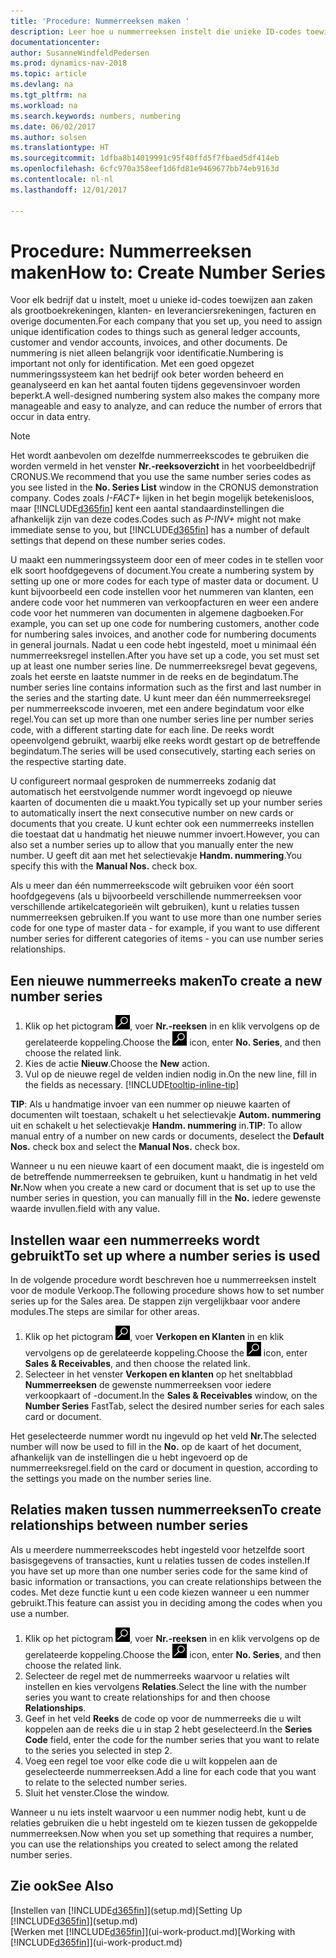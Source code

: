 ```yaml
---
title: 'Procedure: Nummerreeksen maken '
description: Leer hoe u nummerreeksen instelt die unieke ID-codes toewijzen aan rekeningen en documenten in Dynamics NAV.
documentationcenter: 
author: SusanneWindfeldPedersen
ms.prod: dynamics-nav-2018
ms.topic: article
ms.devlang: na
ms.tgt_pltfrm: na
ms.workload: na
ms.search.keywords: numbers, numbering
ms.date: 06/02/2017
ms.author: solsen
ms.translationtype: HT
ms.sourcegitcommit: 1dfba8b14019991c95f40ffd5f7fbaed5df414eb
ms.openlocfilehash: 6cfc970a358eef1d6fd81e9469677bb74eb9163d
ms.contentlocale: nl-nl
ms.lasthandoff: 12/01/2017

---
```

# <a name="how-to-create-number-series"></a><span data-ttu-id="592df-103">Procedure: Nummerreeksen maken</span><span class="sxs-lookup"><span data-stu-id="592df-103">How to: Create Number Series</span></span>
<span data-ttu-id="592df-104">Voor elk bedrijf dat u instelt, moet u unieke id-codes toewijzen aan zaken als grootboekrekeningen, klanten- en leveranciersrekeningen, facturen en overige documenten.</span><span class="sxs-lookup"><span data-stu-id="592df-104">For each company that you set up, you need to assign unique identification codes to things such as general ledger accounts, customer and vendor accounts, invoices, and other documents.</span></span> <span data-ttu-id="592df-105">De nummering is niet alleen belangrijk voor identificatie.</span><span class="sxs-lookup"><span data-stu-id="592df-105">Numbering is important not only for identification.</span></span> <span data-ttu-id="592df-106">Met een goed opgezet nummeringssysteem kan het bedrijf ook beter worden beheerd en geanalyseerd en kan het aantal fouten tijdens gegevensinvoer worden beperkt.</span><span class="sxs-lookup"><span data-stu-id="592df-106">A well-designed numbering system also makes the company more manageable and easy to analyze, and can reduce the number of errors that occur in data entry.</span></span>

> [!NOTE]  
>   <span data-ttu-id="592df-107">Het wordt aanbevolen om dezelfde nummerreekscodes te gebruiken die worden vermeld in het venster **Nr.-reeksoverzicht** in het voorbeeldbedrijf CRONUS.</span><span class="sxs-lookup"><span data-stu-id="592df-107">We recommend that you use the same number series codes as you see listed in the **No. Series List** window in the CRONUS demonstration company.</span></span> <span data-ttu-id="592df-108">Codes zoals *I-FACT+* lijken in het begin mogelijk betekenisloos, maar [!INCLUDE[d365fin](includes/d365fin_md.md)] kent een aantal standaardinstellingen die afhankelijk zijn van deze codes.</span><span class="sxs-lookup"><span data-stu-id="592df-108">Codes such as *P-INV+* might not make immediate sense to you, but [!INCLUDE[d365fin](includes/d365fin_md.md)] has a number of default settings that depend on these number series codes.</span></span>

<span data-ttu-id="592df-109">U maakt een nummeringssysteem door een of meer codes in te stellen voor elk soort hoofdgegevens of document.</span><span class="sxs-lookup"><span data-stu-id="592df-109">You create a numbering system by setting up one or more codes for each type of master data or document.</span></span> <span data-ttu-id="592df-110">U kunt bijvoorbeeld een code instellen voor het nummeren van klanten, een andere code voor het nummeren van verkoopfacturen en weer een andere code voor het nummeren van documenten in algemene dagboeken.</span><span class="sxs-lookup"><span data-stu-id="592df-110">For example, you can set up one code for numbering customers, another code for numbering sales invoices, and another code for numbering documents in general journals.</span></span> <span data-ttu-id="592df-111">Nadat u een code hebt ingesteld, moet u minimaal één nummerreeksregel instellen.</span><span class="sxs-lookup"><span data-stu-id="592df-111">After you have set up a code, you set must set up at least one number series line.</span></span> <span data-ttu-id="592df-112">De nummerreeksregel bevat gegevens, zoals het eerste en laatste nummer in de reeks en de begindatum.</span><span class="sxs-lookup"><span data-stu-id="592df-112">The number series line contains information such as the first and last number in the series and the starting date.</span></span> <span data-ttu-id="592df-113">U kunt meer dan één nummerreeksregel per nummerreekscode invoeren, met een andere begindatum voor elke regel.</span><span class="sxs-lookup"><span data-stu-id="592df-113">You can set up more than one number series line per number series code, with a different starting date for each line.</span></span> <span data-ttu-id="592df-114">De reeks wordt opeenvolgend gebruikt, waarbij elke reeks wordt gestart op de betreffende begindatum.</span><span class="sxs-lookup"><span data-stu-id="592df-114">The series will be used consecutively, starting each series on the respective starting date.</span></span>

<span data-ttu-id="592df-115">U configureert normaal gesproken de nummerreeks zodanig dat automatisch het eerstvolgende nummer wordt ingevoegd op nieuwe kaarten of documenten die u maakt.</span><span class="sxs-lookup"><span data-stu-id="592df-115">You typically set up your number series to automatically insert the next consecutive number on new cards or documents that you create.</span></span> <span data-ttu-id="592df-116">U kunt echter ook een nummerreeks instellen die toestaat dat u handmatig het nieuwe nummer invoert.</span><span class="sxs-lookup"><span data-stu-id="592df-116">However, you can also set a number series up to allow that you manually enter the new number.</span></span> <span data-ttu-id="592df-117">U geeft dit aan met het selectievakje **Handm. nummering**.</span><span class="sxs-lookup"><span data-stu-id="592df-117">You specify this with the **Manual Nos.** check box.</span></span>

<span data-ttu-id="592df-118">Als u meer dan één nummerreekscode wilt gebruiken voor één soort hoofdgegevens (als u bijvoorbeeld verschillende nummerreeksen voor verschillende artikelcategorieën wilt gebruiken), kunt u relaties tussen nummerreeksen gebruiken.</span><span class="sxs-lookup"><span data-stu-id="592df-118">If you want to use more than one number series code for one type of master data - for example, if you want to use different number series for different categories of items - you can use number series relationships.</span></span>

## <a name="to-create-a-new-number-series"></a><span data-ttu-id="592df-119">Een nieuwe nummerreeks maken</span><span class="sxs-lookup"><span data-stu-id="592df-119">To create a new number series</span></span>
1. <span data-ttu-id="592df-120">Klik op het pictogram ![Zoeken naar pagina of rapport](media/ui-search/search_small.png "pictogram Zoeken naar pagina of rapport"), voer **Nr.-reeksen** in en klik vervolgens op de gerelateerde koppeling.</span><span class="sxs-lookup"><span data-stu-id="592df-120">Choose the ![Search for Page or Report](media/ui-search/search_small.png "Search for Page or Report icon") icon, enter **No. Series**, and then choose the related link.</span></span>
2. <span data-ttu-id="592df-121">Kies de actie **Nieuw**.</span><span class="sxs-lookup"><span data-stu-id="592df-121">Choose the **New** action.</span></span>
3. <span data-ttu-id="592df-122">Vul op de nieuwe regel de velden indien nodig in.</span><span class="sxs-lookup"><span data-stu-id="592df-122">On the new line, fill in the fields as necessary.</span></span> [!INCLUDE[tooltip-inline-tip](includes/tooltip-inline-tip_md.md)]

<span data-ttu-id="592df-123">**TIP**: Als u handmatige invoer van een nummer op nieuwe kaarten of documenten wilt toestaan, schakelt u het selectievakje **Autom. nummering** uit en schakelt u het selectievakje **Handm. nummering** in.</span><span class="sxs-lookup"><span data-stu-id="592df-123">**TIP**: To allow manual entry of a number on new cards or documents, deselect the **Default Nos.** check box and select the **Manual Nos.** check box.</span></span>

<span data-ttu-id="592df-124">Wanneer u nu een nieuwe kaart of een document maakt, die is ingesteld om de betreffende nummerreeksen te gebruiken, kunt u handmatig in het veld **Nr.**</span><span class="sxs-lookup"><span data-stu-id="592df-124">Now when you create a new card or document that is set up to use the number series in question, you can manually fill in the **No.**</span></span> <span data-ttu-id="592df-125">iedere gewenste waarde invullen.</span><span class="sxs-lookup"><span data-stu-id="592df-125">field with any value.</span></span>  

## <a name="to-set-up-where-a-number-series-is-used"></a><span data-ttu-id="592df-126">Instellen waar een nummerreeks wordt gebruikt</span><span class="sxs-lookup"><span data-stu-id="592df-126">To set up where a number series is used</span></span>
<span data-ttu-id="592df-127">In de volgende procedure wordt beschreven hoe u nummerreeksen instelt voor de module Verkoop.</span><span class="sxs-lookup"><span data-stu-id="592df-127">The following procedure shows how to set number series up for the Sales area.</span></span> <span data-ttu-id="592df-128">De stappen zijn vergelijkbaar voor andere modules.</span><span class="sxs-lookup"><span data-stu-id="592df-128">The steps are similar for other areas.</span></span>
1. <span data-ttu-id="592df-129">Klik op het pictogram ![Zoeken naar pagina of rapport](media/ui-search/search_small.png "pictogram Zoeken naar pagina of rapport"), voer **Verkopen en Klanten** in en klik vervolgens op de gerelateerde koppeling.</span><span class="sxs-lookup"><span data-stu-id="592df-129">Choose the ![Search for Page or Report](media/ui-search/search_small.png "Search for Page or Report icon") icon, enter **Sales & Receivables**, and then choose the related link.</span></span>
2. <span data-ttu-id="592df-130">Selecteer in het venster **Verkopen en klanten** op het sneltabblad **Nummerreeksen** de gewenste nummerreeksen voor iedere verkoopkaart of -document.</span><span class="sxs-lookup"><span data-stu-id="592df-130">In the **Sales & Receivables** window, on the **Number Series** FastTab, select the desired number series for each sales card or document.</span></span>

<span data-ttu-id="592df-131">Het geselecteerde nummer wordt nu ingevuld op het veld **Nr.**</span><span class="sxs-lookup"><span data-stu-id="592df-131">The selected number will now be used to fill in the **No.**</span></span> <span data-ttu-id="592df-132"> op de kaart of het document, afhankelijk van de instellingen die u hebt ingevoerd op de nummerreeksregel.</span><span class="sxs-lookup"><span data-stu-id="592df-132">field on the card or document in question, according to the settings you made on the number series line.</span></span>

## <a name="to-create-relationships-between-number-series"></a><span data-ttu-id="592df-133">Relaties maken tussen nummerreeksen</span><span class="sxs-lookup"><span data-stu-id="592df-133">To create relationships between number series</span></span>
<span data-ttu-id="592df-134">Als u meerdere nummerreekscodes hebt ingesteld voor hetzelfde soort basisgegevens of transacties, kunt u relaties tussen de codes instellen.</span><span class="sxs-lookup"><span data-stu-id="592df-134">If you have set up more than one number series code for the same kind of basic information or transactions, you can create relationships between the codes.</span></span> <span data-ttu-id="592df-135">Met deze functie kunt u een code kiezen wanneer u een nummer gebruikt.</span><span class="sxs-lookup"><span data-stu-id="592df-135">This feature can assist you in deciding among the codes when you use a number.</span></span>

1. <span data-ttu-id="592df-136">Klik op het pictogram ![Zoeken naar pagina of rapport](media/ui-search/search_small.png "pictogram Zoeken naar pagina of rapport"), voer **Nr.-reeksen** in en klik vervolgens op de gerelateerde koppeling.</span><span class="sxs-lookup"><span data-stu-id="592df-136">Choose the ![Search for Page or Report](media/ui-search/search_small.png "Search for Page or Report icon") icon, enter **No. Series**, and then choose the related link.</span></span>
2. <span data-ttu-id="592df-137">Selecteer de regel met de nummerreeks waarvoor u relaties wilt instellen en kies vervolgens **Relaties**.</span><span class="sxs-lookup"><span data-stu-id="592df-137">Select the line with the number series you want to create relationships for and then choose **Relationships**.</span></span>
3. <span data-ttu-id="592df-138">Geef in het veld **Reeks** de code op voor de nummerreeks die u wilt koppelen aan de reeks die u in stap 2 hebt geselecteerd.</span><span class="sxs-lookup"><span data-stu-id="592df-138">In the **Series Code** field, enter the code for the number series that you want to relate to the series you selected in step 2.</span></span>
4. <span data-ttu-id="592df-139">Voeg een regel toe voor elke code die u wilt koppelen aan de geselecteerde nummerreeksen.</span><span class="sxs-lookup"><span data-stu-id="592df-139">Add a line for each code that you want to relate to the selected number series.</span></span>
5. <span data-ttu-id="592df-140">Sluit het venster.</span><span class="sxs-lookup"><span data-stu-id="592df-140">Close the window.</span></span>

<span data-ttu-id="592df-141">Wanneer u nu iets instelt waarvoor u een nummer nodig hebt, kunt u de relaties gebruiken die u hebt ingesteld om te kiezen tussen de gekoppelde nummerreeksen.</span><span class="sxs-lookup"><span data-stu-id="592df-141">Now when you set up something that requires a number, you can use the relationships you created to select among the related number series.</span></span>

## <a name="see-also"></a><span data-ttu-id="592df-142">Zie ook</span><span class="sxs-lookup"><span data-stu-id="592df-142">See Also</span></span>
<span data-ttu-id="592df-143">[Instellen van [!INCLUDE[d365fin](includes/d365fin_md.md)]](setup.md)</span><span class="sxs-lookup"><span data-stu-id="592df-143">[Setting Up [!INCLUDE[d365fin](includes/d365fin_md.md)]](setup.md)</span></span>  
<span data-ttu-id="592df-144">[Werken met [!INCLUDE[d365fin](includes/d365fin_md.md)]](ui-work-product.md)</span><span class="sxs-lookup"><span data-stu-id="592df-144">[Working with [!INCLUDE[d365fin](includes/d365fin_md.md)]](ui-work-product.md)</span></span>  

